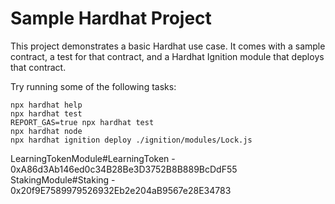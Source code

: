 # Sample Hardhat Project

This project demonstrates a basic Hardhat use case. It comes with a sample contract, a test for that contract, and a Hardhat Ignition module that deploys that contract.

Try running some of the following tasks:

```shell
npx hardhat help
npx hardhat test
REPORT_GAS=true npx hardhat test
npx hardhat node
npx hardhat ignition deploy ./ignition/modules/Lock.js
```

LearningTokenModule#LearningToken - 0xA86d3Ab146ed0c34B28Be3D3752B8B889BcDdF55
StakingModule#Staking - 0x20f9E7589979526932Eb2e204aB9567e28E34783
